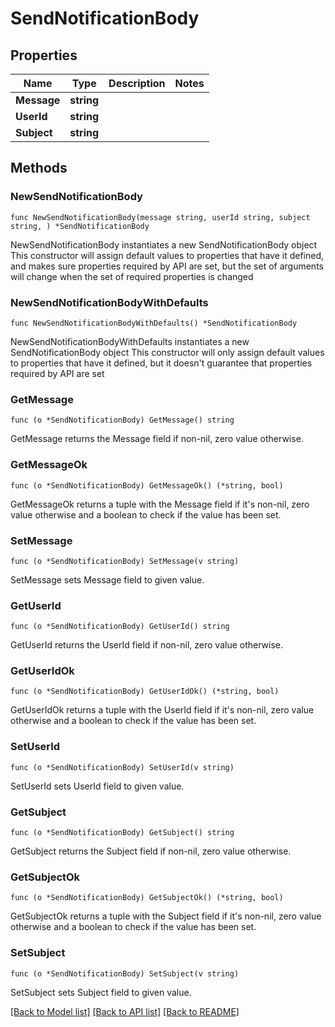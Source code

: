 # SendNotificationBody

## Properties

Name | Type | Description | Notes
------------ | ------------- | ------------- | -------------
**Message** | **string** |  | 
**UserId** | **string** |  | 
**Subject** | **string** |  | 

## Methods

### NewSendNotificationBody

`func NewSendNotificationBody(message string, userId string, subject string, ) *SendNotificationBody`

NewSendNotificationBody instantiates a new SendNotificationBody object
This constructor will assign default values to properties that have it defined,
and makes sure properties required by API are set, but the set of arguments
will change when the set of required properties is changed

### NewSendNotificationBodyWithDefaults

`func NewSendNotificationBodyWithDefaults() *SendNotificationBody`

NewSendNotificationBodyWithDefaults instantiates a new SendNotificationBody object
This constructor will only assign default values to properties that have it defined,
but it doesn't guarantee that properties required by API are set

### GetMessage

`func (o *SendNotificationBody) GetMessage() string`

GetMessage returns the Message field if non-nil, zero value otherwise.

### GetMessageOk

`func (o *SendNotificationBody) GetMessageOk() (*string, bool)`

GetMessageOk returns a tuple with the Message field if it's non-nil, zero value otherwise
and a boolean to check if the value has been set.

### SetMessage

`func (o *SendNotificationBody) SetMessage(v string)`

SetMessage sets Message field to given value.


### GetUserId

`func (o *SendNotificationBody) GetUserId() string`

GetUserId returns the UserId field if non-nil, zero value otherwise.

### GetUserIdOk

`func (o *SendNotificationBody) GetUserIdOk() (*string, bool)`

GetUserIdOk returns a tuple with the UserId field if it's non-nil, zero value otherwise
and a boolean to check if the value has been set.

### SetUserId

`func (o *SendNotificationBody) SetUserId(v string)`

SetUserId sets UserId field to given value.


### GetSubject

`func (o *SendNotificationBody) GetSubject() string`

GetSubject returns the Subject field if non-nil, zero value otherwise.

### GetSubjectOk

`func (o *SendNotificationBody) GetSubjectOk() (*string, bool)`

GetSubjectOk returns a tuple with the Subject field if it's non-nil, zero value otherwise
and a boolean to check if the value has been set.

### SetSubject

`func (o *SendNotificationBody) SetSubject(v string)`

SetSubject sets Subject field to given value.



[[Back to Model list]](../README.md#documentation-for-models) [[Back to API list]](../README.md#documentation-for-api-endpoints) [[Back to README]](../README.md)


